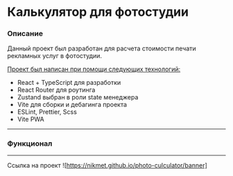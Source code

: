 # Калькулятор для фотостудии

### Описание

Данный проект был разработан для расчета стоимости печати рекламных услуг в фотостудии.

<u>Проект был написан при помощи следующих технологий:</u>

-   React + TypeScript для разработки
-   React Router для роутинга
-   Zustand выбран в роли state менеджера
-   Vite для сборки и дебагинга проекта
-   ESLint, Prettier, Scss
-   Vite PWA

---

### Функционал

---

Ссылка на проект ![https://nikmet.github.io/photo-culculator/banner]
